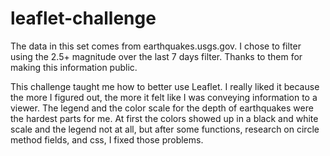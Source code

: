 # leaflet-challenge

The data in this set comes from earthquakes.usgs.gov. I chose to filter using the 2.5+ magnitude over the last 7 days filter. Thanks to them for making this information public.

This challenge taught me how to better use Leaflet. I really liked it because the more I figured out, the more it felt like I was conveying information to a viewer. The legend and the color scale for the depth of earthquakes were the hardest parts for me. At first the colors showed up in a black and white scale and the legend not at all, but after some functions, research on circle method fields, and css, I fixed those problems.

